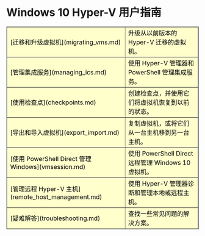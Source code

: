 # Windows 10 Hyper-V 用户指南

<table border="1" style="background-color:FFFFCC;border-collapse:collapse;border:1px solid FFCC00;color:000000;width:100%" cellpadding="15" cellspacing="3">
<tr><td>
[迁移和升级虚拟机](migrating_vms.md) </td><td>升级从以前版本的 Hyper-V 迁移的虚拟机。</td></tr>
<tr><td>
[管理集成服务](managing_ics.md) </td><td>使用 Hyper-V 管理器和 PowerShell 管理集成服务。</td></tr>
<tr><td>
[使用检查点](checkpoints.md) </td><td>创建检查点，并使用它们将虚拟机恢复到以前的状态。</td></tr>
<tr><td>
[导出和导入虚拟机](export_import.md) </td><td>复制虚拟机，或将它们从一台主机移到另一台主机。 </td></tr>
<tr><td>
[使用 PowerShell Direct 管理 Windows](vmsession.md) </td><td>使用 PowerShell Direct 远程管理 Windows 10 虚拟机。 </td></tr>
<tr><td>
[管理远程 Hyper-V 主机](remote_host_management.md) </td><td> 使用 Hyper-V 管理器诊断和管理本地或远程主机。 </td></tr>
<tr><td>
[疑难解答](troubleshooting.md) </td><td> 查找一些常见问题的解决方案。 </td></tr>
</table>







